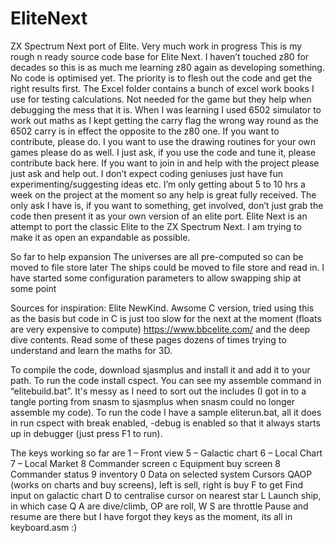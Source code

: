 # EliteNext
ZX Spectrum Next port of Elite. Very much work in progress
This is my rough n ready source code base for Elite Next. I haven’t touched z80 for decades so this is as much me learning z80 again as developing something. 
No code is optimised yet. The priority is to flesh out the code and get the right results first.
The Excel folder contains a bunch of excel work books I use for testing calculations. Not needed for the game but they help when debugging the mess that it is. 
When I was learning I used 6502 simulator to work out maths as I kept getting the carry flag the wrong way round as the 6502 carry is in effect the opposite to the z80 one.
If you want to contribute, please do. I you want to use the drawing routines for your own games please do as well. 
I just ask, if you use the code and tune it, please contribute back here. 
If you want to join in and help with the project please just ask and help out. I don’t expect coding geniuses just have fun experimenting/suggesting ideas etc.
I’m only getting about 5 to 10 hrs a week on the project at the moment so any help is great fully received. 
The only ask I have is, if you want to something, get involved, don’t just grab the code then present it as your own version of an elite port.
Elite Next is an attempt to port the classic Elite to the ZX Spectrum Next. I am trying to make it as open an expandable as possible. 

So far to help expansion
	The universes are all pre-computed so can be moved to file store later
	The ships could be moved to file store and read in.
	I have started some configuration parameters to allow swapping ship at some point

Sources for inspiration:
	Elite NewKind. Awsome C version, tried using this as the basis but code in C is just too slow for the next at the moment (floats are very expensive to compute)
	https://www.bbcelite.com/ and the deep dive contents. Read some of these pages dozens of times trying to understand and learn the maths for 3D.

To compile the code, download sjasmplus and install it and add it to your path. To run the code install cspect. You can see my assemble command in “elitebuild.bat”. 
It's messy as I need to sort out the includes (I got in to a tangle porting from snasm to sjasmplus when snasm could no longer assemble my code).
To run the code I have a sample eliterun.bat, all it does in run cspect with break enabled, -debug is enabled so that it always starts up in debugger (just press F1 to run). 

The keys working so far are
1 – Front view
5 – Galactic chart 
6 – Local Chart 
7 – Local Market
8 Commander screen
c Equipment buy screen
8 Commander status
9 inventory
0 Data on selected system
Cursors QAOP (works on charts and buy screens), left is sell, right is buy
F to get Find input on galactic chart
D to centralise cursor on nearest star
L Launch ship, in which case Q A are dive/climb, OP are roll, W S are throttle
Pause and resume are there but I have forgot they keys as the moment, its all in keyboard.asm :)
